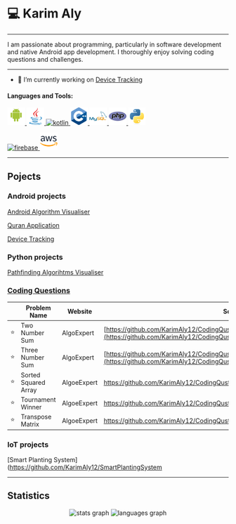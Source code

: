 # 💻 Karim Aly
-------------------------------------------------------------------------------------------------------------------------------------------------------
<p>I am passionate about programming, particularly in software development and native Android app development. I thoroughly enjoy solving coding questions and challenges.</p>

-------------------------------------------------------------------------------------------------------------------------------------------------------

- 🔭 I’m currently working on [Device Tracking](https://github.com/KarimAly12/DeviceTracking)


<p align="left">
</p>

<h4 align="left">Languages and Tools:</h4>
<p align="left"> <a href="https://developer.android.com" target="_blank" rel="noreferrer"> <img src="https://raw.githubusercontent.com/devicons/devicon/master/icons/android/android-original-wordmark.svg" alt="android" width="40" height="40"/> </a> <a href="https://www.java.com" target="_blank" rel="noreferrer"> <img src="https://raw.githubusercontent.com/devicons/devicon/master/icons/java/java-original.svg" alt="java" width="40" height="40"/> </a> <a href="https://kotlinlang.org" target="_blank" rel="noreferrer"> <img src="https://www.vectorlogo.zone/logos/kotlinlang/kotlinlang-icon.svg" alt="kotlin" width="40" height="40"/> </a> 
<a href="https://www.w3schools.com/cpp/" target="_blank" rel="noreferrer"> <img src="https://raw.githubusercontent.com/devicons/devicon/master/icons/cplusplus/cplusplus-original.svg" alt="cplusplus" width="40" height="40"/> </a>  <a href="https://www.mysql.com/" target="_blank" rel="noreferrer"> <img src="https://raw.githubusercontent.com/devicons/devicon/master/icons/mysql/mysql-original-wordmark.svg" alt="mysql" width="40" height="40"/> </a> <a href="https://www.php.net" target="_blank" rel="noreferrer"> <img src="https://raw.githubusercontent.com/devicons/devicon/master/icons/php/php-original.svg" alt="php" width="40" height="40"/> </a> <a href="https://www.python.org" target="_blank" rel="noreferrer"> <img src="https://raw.githubusercontent.com/devicons/devicon/master/icons/python/python-original.svg" alt="python" width="40" height="40"/> </a> </p><a href="https://firebase.google.com/" target="_blank" rel="noreferrer"> <img src="https://www.vectorlogo.zone/logos/firebase/firebase-icon.svg" alt="firebase" width="40" height="40"/> </a><a href="https://aws.amazon.com" target="_blank" rel="noreferrer"> <img src="https://raw.githubusercontent.com/devicons/devicon/master/icons/amazonwebservices/amazonwebservices-original-wordmark.svg" alt="aws" width="40" height="40"/> </a></p>

-------------------------------------------------------------------------------------------------------------------------------------------------------


## Pojects

### Android projects
[Android Algorithm Visualiser](https://github.com/KarimAly12/AndroidAlgoVisulaiser)

[Quran Application](https://github.com/KarimAly12/Quran_App)

[Device Tracking](https://github.com/KarimAly12/DeviceTracking)


### Python projects
[Pathfinding Algorihtms Visualiser](https://github.com/KarimAly12/Pathfinding_Visualiser)


### [Coding Questions](https://github.com/KarimAly12/CodingQustions/tree/main)
|   | Problem Name     | Website    | Solution                                                                                                                                                             |
| - | ---------------- | ---------- | -------------------------------------------------------------------------------------------------------------------------------------------------------------------- |
| ⭐ | Two Number Sum   | AlgoExpert | [https://github.com/KarimAly12/CodingQustions/tree/main/AlgoExpert/TwoNumberSum](https://github.com/KarimAly12/CodingQustions/tree/main/AlgoExpert/TwoNumberSum)     |
| ⭐ | Three Number Sum | AlgoExpert | [https://github.com/KarimAly12/CodingQustions/tree/main/AlgoExpert/ThreeNumberSum](https://github.com/KarimAly12/CodingQustions/tree/main/AlgoExpert/ThreeNumberSum) |
| ⭐ | Sorted Squared Array | AlgoeExpert | https://github.com/KarimAly12/CodingQustions/tree/main/AlgoExpert/SortedSquaredArray |
| ⭐ | Tournament Winner | AlgoeExpert | https://github.com/KarimAly12/CodingQustions/tree/main/AlgoExpert/TournamentWinner |
| ⭐ | Transpose Matrix | AlgoeExpert | https://github.com/KarimAly12/CodingQustions/tree/main/AlgoExpert/TransposeMatrix |


### IoT projects
[Smart Planting System](https://github.com/KarimAly12/SmartPlantingSystem


-------------------------------------------------------------------------------------------------------------------------------------------------------

## Statistics
<div align="center">
  <img src="https://github-readme-stats.vercel.app/api?username=KarimAly12&hide_title=false&hide_rank=false&show_icons=true&include_all_commits=true&count_private=true&disable_animations=false&theme=dracula&locale=en&hide_border=false&order=1" height="150" alt="stats graph"  />
  <img src="https://github-readme-stats.vercel.app/api/top-langs?username=KarimAly12&locale=en&hide_title=false&layout=compact&card_width=320&langs_count=5&theme=dracula&hide_border=false&order=2" height="150" alt="languages graph"  />
</div>




